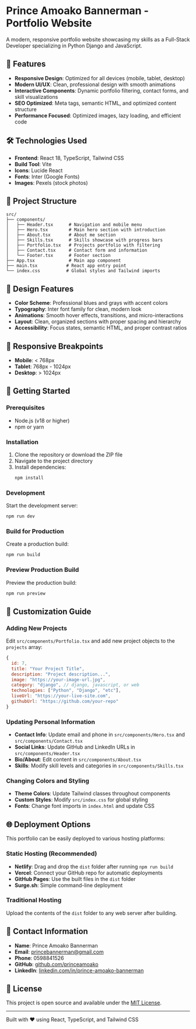 # Prince Amoako Bannerman - Portfolio Website

A modern, responsive portfolio website showcasing my skills as a Full-Stack Developer specializing in Python Django and JavaScript.

## 🚀 Features

- **Responsive Design**: Optimized for all devices (mobile, tablet, desktop)
- **Modern UI/UX**: Clean, professional design with smooth animations
- **Interactive Components**: Dynamic portfolio filtering, contact forms, and skill visualizations
- **SEO Optimized**: Meta tags, semantic HTML, and optimized content structure
- **Performance Focused**: Optimized images, lazy loading, and efficient code

## 🛠️ Technologies Used

- **Frontend**: React 18, TypeScript, Tailwind CSS
- **Build Tool**: Vite
- **Icons**: Lucide React
- **Fonts**: Inter (Google Fonts)
- **Images**: Pexels (stock photos)

## 📁 Project Structure

```
src/
├── components/
│   ├── Header.tsx      # Navigation and mobile menu
│   ├── Hero.tsx        # Main hero section with introduction
│   ├── About.tsx       # About me section
│   ├── Skills.tsx      # Skills showcase with progress bars
│   ├── Portfolio.tsx   # Projects portfolio with filtering
│   ├── Contact.tsx     # Contact form and information
│   └── Footer.tsx      # Footer section
├── App.tsx             # Main app component
├── main.tsx           # React app entry point
└── index.css          # Global styles and Tailwind imports
```

## 🎨 Design Features

- **Color Scheme**: Professional blues and grays with accent colors
- **Typography**: Inter font family for clean, modern look
- **Animations**: Smooth hover effects, transitions, and micro-interactions
- **Layout**: Clean, organized sections with proper spacing and hierarchy
- **Accessibility**: Focus states, semantic HTML, and proper contrast ratios

## 📱 Responsive Breakpoints

- **Mobile**: < 768px
- **Tablet**: 768px - 1024px  
- **Desktop**: > 1024px

## 🚀 Getting Started

### Prerequisites
- Node.js (v18 or higher)
- npm or yarn

### Installation
1. Clone the repository or download the ZIP file
2. Navigate to the project directory
3. Install dependencies:
   ```bash
   npm install
   ```

### Development
Start the development server:
```bash
npm run dev
```

### Build for Production
Create a production build:
```bash
npm run build
```

### Preview Production Build
Preview the production build:
```bash
npm run preview
```

## 📝 Customization Guide

### Adding New Projects
Edit `src/components/Portfolio.tsx` and add new project objects to the `projects` array:

```javascript
{
  id: 7,
  title: "Your Project Title",
  description: "Project description...",
  image: "https://your-image-url.jpg",
  category: "django", // django, javascript, or web
  technologies: ["Python", "Django", "etc"],
  liveUrl: "https://your-live-site.com",
  githubUrl: "https://github.com/your-repo"
}
```

### Updating Personal Information
- **Contact Info**: Update email and phone in `src/components/Hero.tsx` and `src/components/Contact.tsx`
- **Social Links**: Update GitHub and LinkedIn URLs in `src/components/Header.tsx`
- **Bio/About**: Edit content in `src/components/About.tsx`
- **Skills**: Modify skill levels and categories in `src/components/Skills.tsx`

### Changing Colors and Styling
- **Theme Colors**: Update Tailwind classes throughout components
- **Custom Styles**: Modify `src/index.css` for global styling
- **Fonts**: Change font imports in `index.html` and update CSS

## 🌐 Deployment Options

This portfolio can be easily deployed to various hosting platforms:

### Static Hosting (Recommended)
- **Netlify**: Drag and drop the `dist` folder after running `npm run build`
- **Vercel**: Connect your GitHub repo for automatic deployments
- **GitHub Pages**: Use the built files in the `dist` folder
- **Surge.sh**: Simple command-line deployment

### Traditional Hosting
Upload the contents of the `dist` folder to any web server after building.

## 📧 Contact Information

- **Name**: Prince Amoako Bannerman
- **Email**: princebannerman@gmail.com
- **Phone**: 0598841526
- **GitHub**: [github.com/princeamoako](https://github.com/princeamoako)
- **LinkedIn**: [linkedin.com/in/prince-amoako-bannerman](https://linkedin.com/in/prince-amoako-bannerman)

## 📄 License

This project is open source and available under the [MIT License](LICENSE).

---

Built with ❤️ using React, TypeScript, and Tailwind CSS